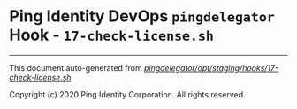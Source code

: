 
# Ping Identity DevOps `pingdelegator` Hook - `17-check-license.sh`

---
This document auto-generated from _[pingdelegator/opt/staging/hooks/17-check-license.sh](https://github.com/pingidentity/pingidentity-docker-builds/blob/master/pingdelegator/opt/staging/hooks/17-check-license.sh)_

Copyright (c) 2020 Ping Identity Corporation. All rights reserved.
